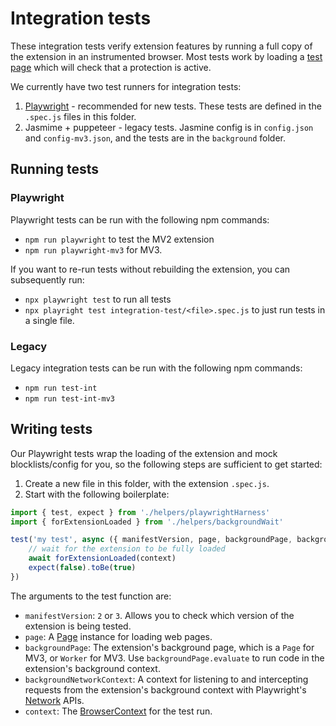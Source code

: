 # Integration tests

These integration tests verify extension features by running a full copy of the extension in an instrumented
browser. Most tests work by loading a [test page](https://privacy-test-pages.glitch.me/) which will check
that a protection is active.

We currently have two test runners for integration tests:
 1. [Playwright](https://playwright.dev/) - recommended for new tests. These tests are defined in the `.spec.js` files in this folder.
 2. Jasmime + puppeteer - legacy tests. Jasmine config is in `config.json` and `config-mv3.json`, and the tests are in the `background` folder.

## Running tests

### Playwright

Playwright tests can be run with the following npm commands:
 - `npm run playwright` to test the MV2 extension
 - `npm run playwright-mv3` for MV3.

If you want to re-run tests without rebuilding the extension, you can subsequently run:
 - `npx playwright test` to run all tests
 - `npx playright test integration-test/<file>.spec.js` to just run tests in a single file.

### Legacy

Legacy integration tests can be run with the following npm commands:
 - `npm run test-int`
 - `npm run test-int-mv3`

## Writing tests

Our Playwright tests wrap the loading of the extension and mock blocklists/config for you, so the
following steps are sufficient to get started:

 1. Create a new file in this folder, with the extension `.spec.js`.
 2. Start with the following boilerplate:

```js
import { test, expect } from './helpers/playwrightHarness'
import { forExtensionLoaded } from './helpers/backgroundWait'

test('my test', async ({ manifestVersion, page, backgroundPage, backgroundNetworkContext, context }) => {
    // wait for the extension to be fully loaded
    await forExtensionLoaded(context)
    expect(false).toBe(true)
})
```

The arguments to the test function are:
 - `manifestVersion`: `2` or `3`. Allows you to check which version of the extension is being tested.
 - `page`: A [Page](https://playwright.dev/docs/api/class-page) instance for loading web pages.
 - `backgroundPage`: The extension's background page, which is a `Page` for MV3, or `Worker` for MV3. Use `backgroundPage.evaluate` to run code in the extension's background context.
- `backgroundNetworkContext`: A context for listening to and intercepting requests from the extension's background context with Playwright's [Network](https://playwright.dev/docs/network) APIs.
- `context`: The [BrowserContext](https://playwright.dev/docs/api/class-browsercontext) for the test run.
